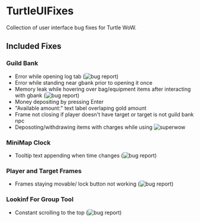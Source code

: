 # TurtleUIFixes
Collection of user interface bug fixes for Turtle WoW.

## Included Fixes

### Guild Bank
 
 - Error while opening log tab (![bug report](https://turtle-wow.org/bug-report?id=11707))<br>
 - Error while standing near gbank prior to opening it once<br>
 - Memory leak while hovering over bag/equipment items after interacting with gbank (![bug report](https://turtle-wow.org/bug-report?id=11709))<br>
 - Money depositing by pressing Enter<br>
 - "Available amount:" text label overlaping gold amount<br>
 - Frame not closing if player doesn't have target or target is not guild bank npc<br>
 - Deposoting/withdrawing items with charges while using ![superwow](https://github.com/balakethelock/SuperWoW)<br>

 ### MiniMap Clock
 - Tooltip text appending when time changes (![bug report](https://turtle-wow.org/bug-report?id=11765))

### Player and Target Frames
 - Frames staying movable/ lock button not working (![bug report](https://turtle-wow.org/bug-report?id=8562))

### Lookinf For Group Tool

 - Constant scrolling to the top (![bug report](https://turtle-wow.org/bug-report?id=10553))
